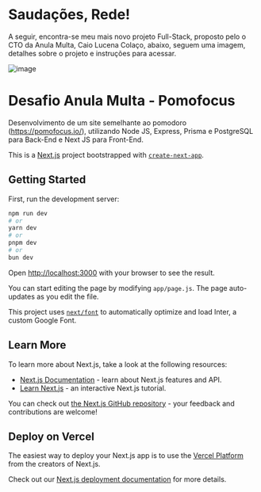 # Saudações, Rede!

A seguir, encontra-se meu mais novo projeto Full-Stack, proposto pelo o CTO da Anula Multa, Caio Lucena Colaço, abaixo, seguem uma imagem, detalhes sobre o projeto e instruções para acessar.

![image](https://github.com/ThiagoMLS/Desafio_Anula_Multa_Pomofocus/assets/151270129/23548dd2-d898-4aba-8ae2-92c325604e3d)



# Desafio Anula Multa - Pomofocus

Desenvolvimento de um site semelhante ao pomodoro (https://pomofocus.io/), utilizando Node JS, Express, Prisma e PostgreSQL para Back-End e Next JS para Front-End.

This is a [Next.js](https://nextjs.org/) project bootstrapped with [`create-next-app`](https://github.com/vercel/next.js/tree/canary/packages/create-next-app).

## Getting Started

First, run the development server:

```bash
npm run dev
# or
yarn dev
# or
pnpm dev
# or
bun dev
```

Open [http://localhost:3000](http://localhost:3000) with your browser to see the result.

You can start editing the page by modifying `app/page.js`. The page auto-updates as you edit the file.

This project uses [`next/font`](https://nextjs.org/docs/basic-features/font-optimization) to automatically optimize and load Inter, a custom Google Font.

## Learn More

To learn more about Next.js, take a look at the following resources:

- [Next.js Documentation](https://nextjs.org/docs) - learn about Next.js features and API.
- [Learn Next.js](https://nextjs.org/learn) - an interactive Next.js tutorial.

You can check out [the Next.js GitHub repository](https://github.com/vercel/next.js/) - your feedback and contributions are welcome!

## Deploy on Vercel

The easiest way to deploy your Next.js app is to use the [Vercel Platform](https://vercel.com/new?utm_medium=default-template&filter=next.js&utm_source=create-next-app&utm_campaign=create-next-app-readme) from the creators of Next.js.

Check out our [Next.js deployment documentation](https://nextjs.org/docs/deployment) for more details.

